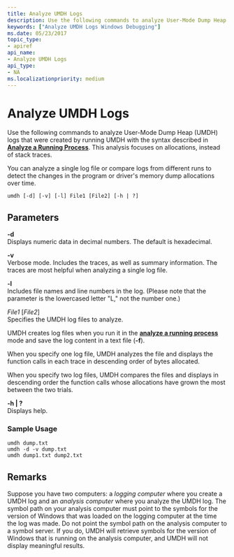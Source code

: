 ```yaml
---
title: Analyze UMDH Logs
description: Use the following commands to analyze User-Mode Dump Heap (UMDH) logs that were created by running UMDH with the syntax described in Analyze a Running Process.
keywords: ["Analyze UMDH Logs Windows Debugging"]
ms.date: 05/23/2017
topic_type:
- apiref
api_name:
- Analyze UMDH Logs
api_type:
- NA
ms.localizationpriority: medium
---
```


# Analyze UMDH Logs


Use the following commands to analyze User-Mode Dump Heap (UMDH) logs that were created by running UMDH with the syntax described in [**Analyze a Running Process**](analyze-a-running-process.md). This analysis focuses on allocations, instead of stack traces.

You can analyze a single log file or compare logs from different runs to detect the changes in the program or driver's memory dump allocations over time.

```dbgcmd
umdh [-d] [-v] [-l] File1 [File2] [-h | ?]
```

## <span id="ddk_analyze_umdh_logs_dtools"></span><span id="DDK_ANALYZE_UMDH_LOGS_DTOOLS"></span>Parameters


<span id="_______-d______"></span><span id="_______-D______"></span> **-d**   
Displays numeric data in decimal numbers. The default is hexadecimal.

<span id="_______-v______"></span><span id="_______-V______"></span> **-v**   
Verbose mode. Includes the traces, as well as summary information. The traces are most helpful when analyzing a single log file.

<span id="_______-l______"></span><span id="_______-L______"></span> **-l**   
Includes file names and line numbers in the log. (Please note that the parameter is the lowercased letter "L," not the number one.)

<span id="_______File1__File2_"></span><span id="_______file1__file2_"></span><span id="_______FILE1__FILE2_"></span> *File1* \[*File2*\]  
Specifies the UMDH log files to analyze.

UMDH creates log files when you run it in the [**analyze a running process**](analyze-a-running-process.md) mode and save the log content in a text file (**-f**).

When you specify one log file, UMDH analyzes the file and displays the function calls in each trace in descending order of bytes allocated.

When you specify two log files, UMDH compares the files and displays in descending order the function calls whose allocations have grown the most between the two trials.

<span id="_______-h____"></span><span id="_______-H____"></span> **-h | ?**  
Displays help.

### <span id="sample_usage"></span><span id="SAMPLE_USAGE"></span>Sample Usage

```dbgcmd
umdh dump.txt
umdh -d -v dump.txt
umdh dump1.txt dump2.txt
```

## Remarks

Suppose you have two computers: a *logging computer* where you create a UMDH log and an *analysis computer* where you analyze the UMDH log. The symbol path on your analysis computer must point to the symbols for the version of Windows that was loaded on the logging computer at the time the log was made. Do not point the symbol path on the analysis computer to a symbol server. If you do, UMDH will retrieve symbols for the version of Windows that is running on the analysis computer, and UMDH will not display meaningful results.

 

 





